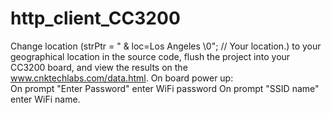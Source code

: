 # http_client_CC3200
Change location (strPtr = " & loc=Los Angeles \0"; // Your location.) to your geographical location in the source code, flush the project into your CC3200 board, and view the results on the www.cnktechlabs.com/data.html. 
On board power up:<br>
On prompt "Enter Password" enter WiFi password
On prompt "SSID name" enter WiFi name.
